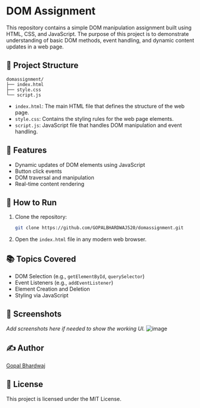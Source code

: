 
# DOM Assignment

This repository contains a simple DOM manipulation assignment built using HTML, CSS, and JavaScript. The purpose of this project is to demonstrate understanding of basic DOM methods, event handling, and dynamic content updates in a web page.

## 📁 Project Structure

```
domassignment/
├── index.html
├── style.css
└── script.js
```

- `index.html`: The main HTML file that defines the structure of the web page.
- `style.css`: Contains the styling rules for the web page elements.
- `script.js`: JavaScript file that handles DOM manipulation and event handling.

## 🔧 Features

- Dynamic updates of DOM elements using JavaScript
- Button click events
- DOM traversal and manipulation
- Real-time content rendering

## 🚀 How to Run

1. Clone the repository:
   ```bash
   git clone https://github.com/GOPALBHARDWAJ520/domassignment.git
   ```
2. Open the `index.html` file in any modern web browser.

## 📚 Topics Covered

- DOM Selection (e.g., `getElementById`, `querySelector`)
- Event Listeners (e.g., `addEventListener`)
- Element Creation and Deletion
- Styling via JavaScript

## 📸 Screenshots

_Add screenshots here if needed to show the working UI._
![image](https://github.com/user-attachments/assets/ad3d4056-1741-469b-8674-d5d817e1036e)

## ✍️ Author

[Gopal Bhardwaj](https://github.com/GOPALBHARDWAJ520)

## 📜 License

This project is licensed under the MIT License.
